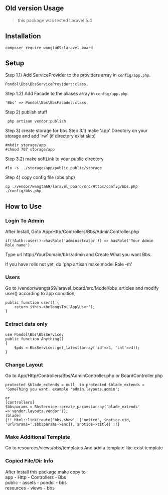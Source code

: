 ## Old version Usage
> this package was tested Laravel 5.4

## Installation
```
composer require wangta69/laravel_board
```


## Setup
Step 1.1) Add ServiceProvider to the providers array in `config/app.php`.
```
Pondol\Bbs\BbsServiceProvider::class,
```
Step 1.2) Add Facade to the aliases array in `config/app.php`.
```
'Bbs' => Pondol\Bbs\BbsFacade::class,
```

Step 2) publish stuff
```
 php artisan vendor:publish
```

Step 3) create storage for bbs
Step 3.1) make 'app' Directory on your storage and add 'rw' (if directory exist skip)
```
#mkdir storage/app
#chmod 707 storage/app
```
Step 3.2) make softLink to your public directory
```
#ln -s ../storage/app/public public/storage
```

Step 4) copy config file (bbs.php)
```
cp ./vendor/wangta69/laravel_board/src/Https/config/bbs.php ./config/bbs.php
```

## How to Use
### Login To Admin
After Install, Goto App/Http/Controllers/Bbs/AdminController.php
```
if(!Auth::user()->hasRole('administrator')) => hasRole('Your Admin Role name')
```
Type url http://YourDomain/bbs/admin and Create What you want Bbs.  <br />

If you have rolls not yet,  do 'php artisan make:model Role -m' <br />

### Users
Go to /vendor/wangta69/laravel_board/src/Model/bbs_articles and modify user() according to app condition;
```
public function user() {
	return $this->belongsTo('App\User');
}
```


### Extract data only
```
use Pondol\Bbs\BbsService;
public function Anything()
{
	$pds = BbsService::get_latest(array('id'=>3, 'cnt'=>4));
}
```

### Change Layout
Go to App/Http/Controllers/Bbs/AdminController.php or  BoardController.php
```
protected $blade_extends = null; to protected $blade_extends = 'SomeThing you want. example 'admin.layouts.admin';

or
[controllers]
$bbsparams = BbsService::create_params(array('blade_extends' =>'vendor.layouts.vendor'));
[blade]
{!! Html::link(route('bbs.show', ['notice', $notice->id, 'urlParams='.$bbsparams->enc]), $notice->title) !!}
```

### Make Additional Template
Go to resources/views/bbs/templates And add a template like exist template


### Copied File/Dir Info
After Install this package make copy to  <br />
app - Http - Controllers - Bbs  <br />
public - assets - pondol - bbs  <br />
resources - views - bbs  <br />
